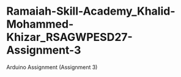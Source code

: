 # Ramaiah-Skill-Academy_Khalid-Mohammed-Khizar_RSAGWPESD27-Assignment-3
Arduino Assignment (Assignment 3)
